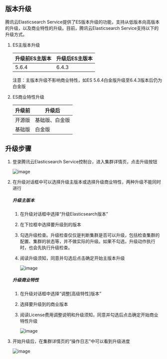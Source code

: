## 版本升级

腾讯云Elasticsearch Service提供了ES版本升级的功能，支持从低版本向高版本的升级，以及商业特性的升级。目前，腾讯云Elasticsearch Service支持以下的升级方式。

1. ES主版本升级

    升级前ES主版本 | 升级后ES主版本
    ---|---
    5.6.4 | 6.4.3

    注意：主版本升级不影响商业特性，如ES 5.6.4白金版升级至6.4.3版本后仍为白金版

2. ES商业特性升级

    升级前 | 升级后
    ---|---
    开源版 | 基础版、白金版
    基础版 | 白金版

## 升级步骤

1. 登录腾讯云Elasticsearch Service控制台，进入集群详情页，点击升级按钮

    ![image](https://note.youdao.com/yws/public/resource/6434735d6f16d842fe6852cc64c965bc/xmlnote/65F22DDE2468425F8A63AB4252D0FE6E/8576)

2. 在升级对话框中可以选择升级主版本或选择升级商业特性，两种升级不能同时进行

    ##### 升级主版本
    
    1. 在升级对话框中选择“升级Elasticsearch版本”
    
    2. 在下拉框中选择要升级到的版本
    
    3. 勾选升级检查。升级检查仅仅是判断集群是否可以升级，包括检查集群的配置、集群的状态等，并不做实际的升级。如果不勾选，升级动作执行时，也会先执行升级检查。
    
    4. 阅读升级须知，同意并勾选后点击确定开始主版本升级
    
        ![image](https://note.youdao.com/yws/public/resource/6434735d6f16d842fe6852cc64c965bc/xmlnote/B956803C2AEE4C39967C23D04BFAE1B4/8577)
    
    ##### 升级商业特性
    
    1. 在升级对话框中选择“调整[高级特性]版本”
    
    2. 选择要升级到的商业版本
    
    3. 阅读License费用调整说明和升级须知，同意并勾选后点击确定开始商业特性升级
    
        ![image](https://note.youdao.com/yws/public/resource/6434735d6f16d842fe6852cc64c965bc/xmlnote/7E90A90F13FF4AA18F0CCE542382E5D6/8578)

3. 开始升级后，在集群详情页的“操作日志”中可以看到升级进度

    ![image](https://note.youdao.com/yws/public/resource/6434735d6f16d842fe6852cc64c965bc/xmlnote/5F4697546F7B417C8E1CD7511B2C1AB8/8647)
    